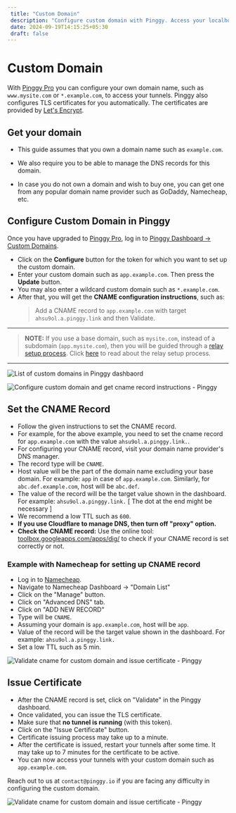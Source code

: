```yaml
---
 title: "Custom Domain" 
 description: "Configure custom domain with Pinggy. Access your localhost with the domain of your choice."
 date: 2024-09-19T14:15:25+05:30
 draft: false 
---
```


# Custom Domain

With <a target="_blank" href="https://pinggy.io/#prices">Pinggy Pro</a> you can configure your own domain name, such as `www.mysite.com` or `*.example.com`, to access your tunnels. Pinggy also configures TLS certificates for you automatically. The certificates are provided by <a target="_blank" href="https://letsencrypt.org/">Let's Encrypt</a>.


## Get your domain

- This guide assumes that you own a domain name such as `example.com`. 

- We also require you to be able to manage the DNS records for this domain. 

- In case you do not own a domain and wish to buy one, you can get one from any popular domain name provider such as GoDaddy, Namecheap, etc.

## Configure Custom Domain in Pinggy

Once you have upgraded to <a target="_blank" href="https://pinggy.io/#prices">Pinggy Pro</a>, log in to <a href="https://dashboard.pinggy.io/customdomains" target="_blank">Pinggy Dashboard -> Custom Domains</a>.

- Click on the **Configure** button for the token for which you want to set up the custom domain.
- Enter your custom domain such as `app.example.com`. Then press the **Update** button.
- You may also enter a wildcard custom domain such as `*.example.com`.
- After that, you will get the **CNAME configuration instructions**, such as:
    > Add a CNAME record to `app.example.com` with target `ahsu9ol.a.pinggy.link` and then Validate.


---

> **NOTE:** If you use a base domain, such as `mysite.com`, instead of a subdomain (`app.mysite.com`), then you will be guided through a [relay setup process](/docs/relays/). Click [here](/docs/relays/) to read about the relay setup process.

---
    
![List of custom domains in Pinggy dashbaord](/doc_img/customdomain/customdomain1.png)

![Configure custom domain and get cname record instructions - Pinggy](/doc_img/customdomain/customdomain2.png)

## Set the CNAME Record

- Follow the given instructions to set the CNAME record.
- For example, for the above example, you need to set the cname record for `app.example.com` with the value `ahsu9ol.a.pinggy.link.`.
- For configuring your CNAME record, visit your domain name provider's DNS manager.
- The record type will be `CNAME`.
- Host value will be the part of the domain name excluding your base domain. For example: `app` in case of `app.example.com`. Similarly, for `abc.def.example.com`, host will be `abc.def`.
- The value of the record will be the target value shown in the dashboard. For example: `ahsu9ol.a.pinggy.link.` [ The dot at the end might be necessary ]
- We recommend a low TTL such as `600`.
- **If you use Cloudflare to manage DNS, then turn off "proxy" option.**
- **Check the CNAME record:** Use the online tool: <a target="_blank" href="https://toolbox.googleapps.com/apps/dig">toolbox.googleapps.com/apps/dig/</a> to check if your CNAME record is set correctly or not.


### Example with Namecheap for setting up CNAME record

- Log in to <a target="_blank" href="https://namecheap.com/">Namecheap</a>.
- Navigate to Namecheap Dashboard -> "Domain List"
- Click on the "Manage" button.
- Click on "Advanced DNS" tab.
- Click on "ADD NEW RECORD"
- Type will be `CNAME`. 
- Assuming your domain is `app.example.com`, host will be `app`.
- Value of the record will be the target value shown in the dashboard. For example: `ahsu9ol.a.pinggy.link.`
- Set a low TTL such as 5 min.

![Validate cname for custom domain and issue certificate - Pinggy](/doc_img/customdomain/namecheap.png)




## Issue Certificate

- After the CNAME record is set, click on "Validate" in the Pinggy dashboard.
- Once validated, you can issue the TLS certificate.
- Make sure that **no tunnel is running** (with this token).
- Click on the "Issue Certificate" button.
- Certificate issuing process may take up to a minute.
- After the certificate is issued, restart your tunnels after some time. It may take up to 7 minutes for the certificate to be active.
- You can now access your tunnels with your custom domain such as `app.example.com`.

Reach out to us at `contact@pinggy.io` if you are facing any difficulty in configuring the custom domain.

![Validate cname for custom domain and issue certificate - Pinggy](/doc_img/customdomain/customdomain3.png)

